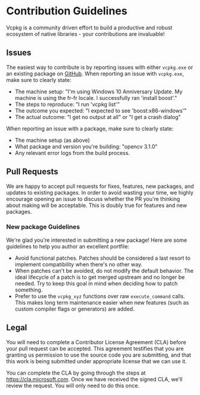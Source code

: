 # Contribution Guidelines

Vcpkg is a community driven effort to build a productive and robust ecosystem of native libraries - your contributions are invaluable!

## Issues

The easiest way to contribute is by reporting issues with either `vcpkg.exe` or an existing package on [GitHub](https://github.com/Microsoft/vcpkg). When reporting an issue with `vcpkg.exe`, make sure to clearly state:
- The machine setup: "I'm using Windows 10 Anniversary Update. My machine is using the fr-fr locale. I successfully ran 'install boost'."
- The steps to reproduce: "I run 'vcpkg list'"
- The outcome you expected: "I expected to see 'boost:x86-windows'"
- The actual outcome: "I get no output at all" or "I get a crash dialog"

When reporting an issue with a package, make sure to clearly state:
- The machine setup (as above)
- What package and version you're building: "opencv 3.1.0"
- Any relevant error logs from the build process.

## Pull Requests

We are happy to accept pull requests for fixes, features, new packages, and updates to existing packages. In order to avoid wasting your time, we highly encourage opening an issue to discuss whether the PR you're thinking about making will be acceptable. This is doubly true for features and new packages.

### New package Guidelines

We're glad you're interested in submitting a new package! Here are some guidelines to help you author an excellent portfile:
- Avoid functional patches. Patches should be considered a last resort to implement compatibility when there's no other way.
- When patches can't be avoided, do not modify the default behavior. The ideal lifecycle of a patch is to get merged upstream and no longer be needed. Try to keep this goal in mind when deciding how to patch something.
- Prefer to use the `vcpkg_xyz` functions over raw `execute_command` calls. This makes long term maintenance easier when new features (such as custom compiler flags or generators) are added.

## Legal

You will need to complete a Contributor License Agreement (CLA) before your pull request can be accepted. This agreement testifies that you are granting us permission to use the source code you are submitting, and that this work is being submitted under appropriate license that we can use it.

You can complete the CLA by going through the steps at https://cla.microsoft.com. Once we have received the signed CLA, we'll review the request. You will only need to do this once.
